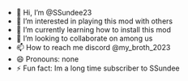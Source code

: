 - 👋 Hi, I’m @SSundee23
- 👀 I’m interested in playing this mod with others
- 🌱 I’m currently learning how to install this mod
- 💞️ I’m looking to collaborate on among us
- 📫 How to reach me discord @my_broth_2023
- 😄 Pronouns: none
- ⚡ Fun fact: Im a long time subscriber to SSundee

<!---
SSundee23/SSundee23 is a ✨ special ✨ repository because its `README.md` (this file) appears on your GitHub profile.
You can click the Preview link to take a look at your changes.
--->
